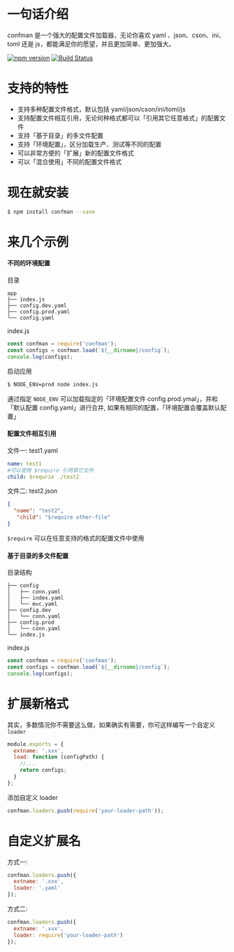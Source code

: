 # 一句话介绍
confman 是一个强大的配置文件加载器，无论你喜欢 yaml 、json、cson、ini、toml 还是 js，都能满足你的愿望，并且更加简单、更加强大。

[![npm version](https://badge.fury.io/js/confman.svg)](http://badge.fury.io/js/confman)
[![Build Status](https://travis-ci.org/Houfeng/confman.svg?branch=master)](https://travis-ci.org/Houfeng/confman) 

# 支持的特性
- 支持多种配置文件格式，默认包括 yaml/json/cson/ini/toml/js 
- 支持配置文件相互引用，无论何种格式都可以「引用其它任意格式」的配置文件
- 支持「基于目录」的多文件配置
- 支持「环境配置」，区分加载生产、测试等不同的配置
- 可以非常方便的「扩展」新的配置文件格式
- 可以「混合使用」不同的配置文件格式

# 现在就安装
```sh
$ npm install confman --save
```

# 来几个示例

#### 不同的环境配置
目录
```
app
├── index.js
├── config.dev.yaml
├── config.prod.yaml
└── config.yaml
```

index.js
```js
const confman = require('confman');
const configs = confman.load(`${__dirname}/config`);
console.log(configs);
```

启动应用
```sh
$ NODE_ENV=prod node index.js 
```

通过指定 ```NODE_ENV``` 可以加载指定的「环境配置文件 config.prod.ymal」，并和「默认配置 config.yaml」进行合并,
如果有相同的配置，「环境配置会覆盖默认配置」

#### 配置文件相互引用
文件一: test1.yaml
```yaml
name: test1
#可以使用 $require 引用其它文件
child: $requrie ./test2
```
文件二: test2.json
```json
{
  "name": "test2",
   "child": "$require other-file"
}
```
```$require``` 可以在任意支持的格式的配置文件中使用

#### 基于目录的多文件配置
目录结构
```
├── config
│   ├── conn.yaml
│   ├── index.yaml
│   └── mvc.yaml
├── config.dev
│   └── conn.yaml
├── config.prod
│   └── conn.yaml
└── index.js
```

index.js
```js
const confman = require('confman');
const configs = confman.load(`${__dirname}/config`);
console.log(configs);
```

# 扩展新格式
其实，多数情况你不需要这么做，如果确实有需要，你可这样编写一个自定义 ```loader```

```js
module.exports = {
  extname: '.xxx',
  load: function (configPath) {
    //...
    return configs;
  }
};
```

添加自定义 loader
```js
confman.loaders.push(require('your-loader-path'));
```

# 自定义扩展名

方式一:
```js
confman.loaders.push({
  extname: '.xxx',
  loader: '.yaml'
});
```

方式二:
```js
confman.loaders.push({
  extname: '.xxx',
  loader: require('your-loader-path')
});
```